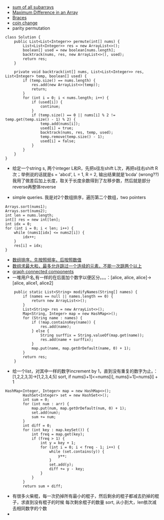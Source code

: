 * [sum of all subarrays](https://www.geeksforgeeks.org/sum-of-all-subarrays/)
* [Maximum Difference in an Array](https://leetcode.com/problems/best-time-to-buy-and-sell-stock/description/)
* [Braces](https://leetcode.com/problems/valid-parentheses/description/)
* [coin change](https://leetcode.com/problems/coin-change/description/)
* parity permutation

```
class Solution {
    public List<List<Integer>> permute(int[] nums) {
        List<List<Integer>> res = new ArrayList<>();
        boolean[] used = new boolean[nums.length];
        backtrack(nums, res, new ArrayList<>(), used);
        return res;
    }
    
    private void backtrack(int[] nums, List<List<Integer>> res, List<Integer> temp, boolean[] used) {
        if (temp.size() == nums.length) {
            res.add(new ArrayList<>(temp));
            return;
        }
        for (int i = 0; i < nums.length; i++) {
            if (used[i]) {
                continue;
            }
            if (temp.size() == 0 || nums[i] % 2 != temp.get(temp.size() - 1) % 2) {
                temp.add(nums[i]);
                used[i] = true;
                backtrack(nums, res, temp, used);
                temp.remove(temp.size() - 1);
                used[i] = false;
            }
        }
    }
}
```

* 给定一个string s, 两个integer L和R，先把s往左shift L次，再把s往右shift R次；举例说的话就是s = 'abcd', L = 1, R = 2, 输出结果就是'bcda' (wrong??)我用了做差后加上长度，取关于长度余数得到了左移步数，然后就是部分reverse再整体reverse

* simple queries. 我是对2个数组排序，遍历第二个数组，two pointers

```
Arrays.sort(nums1);
Arrays.sort(nums2);
int len = nums.length;
int[] res = new int[len];
int idx = 0;
for (int i = 0; i < len; i++) {
    while (nums1[idx] <= nums2[i]) {
        idx++;
    }
    res[i] = idx;
}
```

* [数组排序，先按照频率，后按照数值](https://leetcode.com/problems/top-k-frequent-words/description/)
* [数组求最大和，最多允许跳过一个连续的元素，不能一次跳两个以上](https://www.geeksforgeeks.org/maximum-sum-subarray-removing-one-element/)
* [graph connected components](https://leetcode.com/problems/number-of-islands/description/)
* 一堆用户名,有一样的在后面加个数字以便区分。。。：[alice, alice, alice]->[alice, alice1, alice2]
```
    public static List<String> modifyNames(String[] names) {
        if (names == null || names.length == 0) {
            return new ArrayList<>();
        }
        List<String> res = new ArrayList<>();
        Map<String, Integer> map = new HashMap<>();
        for (String name : names) {
            if (!map.containsKey(name)) {
                res.add(name);
            } else {
                String surffix = String.valueOf(map.get(name));
                res.add(name + surffix);
            }
            map.put(name, map.getOrDefault(name, 0) + 1);
        }
        return res;
    }
```

* 给一个list，对其中一样的数字increment by 1，直到没有重复的数字为止。：[1,2,2,3,3]->[1,2,3,4,5]
sort, if nums[i+1]<=nums[i], nums[i+1]=nums[i] + 1
```
HashMap<Integer, Integer> map = new HashMap<>();
        HashSet<Integer> set = new HashSet<>();
        int sum = 0;
        for (int num : arr) {
            map.put(num, map.getOrDefault(num, 0) + 1);
            set.add(num);
            sum += num;
        }
        int diff = 0;
        for (int key : map.keySet()) {
            int freq = map.get(key);
            if (freq > 1) {
                int y = key + 1;
                for (int i = 0; i < freq - 1; i++) {
                    while (set.contains(y)) {
                        y++;
                    }
                    set.add(y);
                    diff += y - key;
                }
            }
        }
        return sum + diff;
```
* 有很多火柴棍，每一次扔掉所有最小的棍子，然后剩余的棍子都减去扔掉的棍子，求直到没有棍子的时候 每次剩余棍子的数量
sort, 从小到大，len依次减去相同数字的个数
* 
